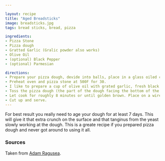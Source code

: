 ```yaml
---

layout: recipe
title: "Aged Breadsticks"
image: breadsticks.jpg
tags: bread sticks, bread, pizza

ingredients:
- Pizza Stone
- Pizza dough
- Gratted Garlic (Gralic powder also works)
- Olive Oil
- (optional) Black Pepper
- (optional) Parmesian

directions:
- Prepare your pizza dough, devide into balls, place in a glass oiled container with a cover. Let it sit in the refrigerator for 7-10 days for best results.
- Preheat oven and pizza stone at 500F for 30.
- I like to prepare a cup of olive oil with grated garlic, fresh black pepper, and parmisan. I will use this later with a brush to season my dough.
- Toss the pizza dough (the part of the dough facing the bottom of the container should be facing up in the oven) onto the pizza stone. Quickly brush on your oil.
- Let cook for roughly 8 minutes or until golden brown. Place on a wire rack to cool and top off with some extra parmisan (or salt).
- Cut up and serve.
---
```


For best result you really need to age your dough for at least 7 days. This will give it that extra crunch on the surface 
and that tanginus from the yeast slowly working at the dough. This is a greate recipe if you prepared pizza dough
and never got around to using it all.

### Sources

Taken from [Adam Ragusea](https://www.youtube.com/watch?v=KcM_MZoJWOo). 